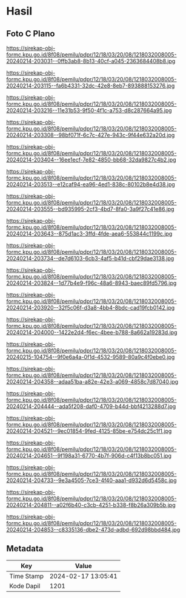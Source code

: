 # Hasil

## Foto C Plano

https://sirekap-obj-formc.kpu.go.id/8f08/pemilu/pdpr/12/18/03/20/08/1218032008005-20240214-203031--0ffb3ab8-8b13-40cf-a045-2363684408b8.jpg

https://sirekap-obj-formc.kpu.go.id/8f08/pemilu/pdpr/12/18/03/20/08/1218032008005-20240214-203115--fa6b4331-32dc-42e8-8eb7-893888153276.jpg

https://sirekap-obj-formc.kpu.go.id/8f08/pemilu/pdpr/12/18/03/20/08/1218032008005-20240214-203216--11e31b53-9f50-4f1c-a753-d8c287664a95.jpg

https://sirekap-obj-formc.kpu.go.id/8f08/pemilu/pdpr/12/18/03/20/08/1218032008005-20240214-203308--98bf071f-6c7c-427e-943c-9f44e632a20d.jpg

https://sirekap-obj-formc.kpu.go.id/8f08/pemilu/pdpr/12/18/03/20/08/1218032008005-20240214-203404--16ee1ecf-7e82-4850-bb68-32da9827c4b2.jpg

https://sirekap-obj-formc.kpu.go.id/8f08/pemilu/pdpr/12/18/03/20/08/1218032008005-20240214-203513--e12caf94-ea96-4ed1-838c-80102b8e4d38.jpg

https://sirekap-obj-formc.kpu.go.id/8f08/pemilu/pdpr/12/18/03/20/08/1218032008005-20240214-203555--bd935995-2cf3-4bd7-8fa0-3a9f27c41e86.jpg

https://sirekap-obj-formc.kpu.go.id/8f08/pemilu/pdpr/12/18/03/20/08/1218032008005-20240214-203643--875d1ac3-3ffd-4fde-aea6-553844c1199c.jpg

https://sirekap-obj-formc.kpu.go.id/8f08/pemilu/pdpr/12/18/03/20/08/1218032008005-20240214-203734--de7d6103-6cb3-4af5-b41d-cbf29dae3138.jpg

https://sirekap-obj-formc.kpu.go.id/8f08/pemilu/pdpr/12/18/03/20/08/1218032008005-20240214-203824--1d77b4e9-f96c-48a6-8943-baec89fd5796.jpg

https://sirekap-obj-formc.kpu.go.id/8f08/pemilu/pdpr/12/18/03/20/08/1218032008005-20240214-203920--32f5c06f-d3a8-4bb4-8bdc-cad19fcb0142.jpg

https://sirekap-obj-formc.kpu.go.id/8f08/pemilu/pdpr/12/18/03/20/08/1218032008005-20240214-204000--1422e2d4-f6ec-4bee-b788-8a662a19283d.jpg

https://sirekap-obj-formc.kpu.go.id/8f08/pemilu/pdpr/12/18/03/20/08/1218032008005-20240215-104754--9f0e6a4a-0f1d-4532-9589-80a9c4f0ebe0.jpg

https://sirekap-obj-formc.kpu.go.id/8f08/pemilu/pdpr/12/18/03/20/08/1218032008005-20240214-204358--adaa51ba-a82e-42e3-a069-4858c7d87040.jpg

https://sirekap-obj-formc.kpu.go.id/8f08/pemilu/pdpr/12/18/03/20/08/1218032008005-20240214-204444--ada5f208-daf0-4709-b44d-bbf4213288d7.jpg

https://sirekap-obj-formc.kpu.go.id/8f08/pemilu/pdpr/12/18/03/20/08/1218032008005-20240214-204521--9ec01854-9fed-4125-85be-e754dc25c1f1.jpg

https://sirekap-obj-formc.kpu.go.id/8f08/pemilu/pdpr/12/18/03/20/08/1218032008005-20240214-204651--9f198a31-6770-4b7f-906d-c4f13b8bc051.jpg

https://sirekap-obj-formc.kpu.go.id/8f08/pemilu/pdpr/12/18/03/20/08/1218032008005-20240214-204733--9e3a4505-7ce3-4f40-aaa1-d932d6d5458c.jpg

https://sirekap-obj-formc.kpu.go.id/8f08/pemilu/pdpr/12/18/03/20/08/1218032008005-20240214-204811--a02f6b40-c3cb-4251-b338-f8b26a309b5b.jpg

https://sirekap-obj-formc.kpu.go.id/8f08/pemilu/pdpr/12/18/03/20/08/1218032008005-20240214-204853--c8335136-dbe2-473d-adbd-692d98bbd484.jpg


## Metadata

| Key        | Value               |
| ---------- | ------------------- |
| Time Stamp | 2024-02-17 13:05:41 |
| Kode Dapil | 1201                |




